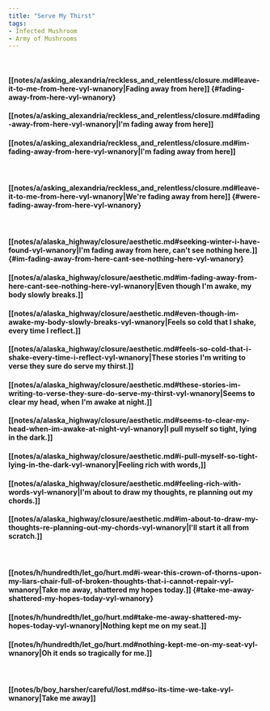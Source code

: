 ```yaml
---
title: "Serve My Thirst"
tags:
- Infected Mushroom
- Army of Mushrooms
---
```

&nbsp;
#### [[notes/a/asking_alexandria/reckless_and_relentless/closure.md#leave-it-to-me-from-here-vyl-wnanory|Fading away from here]] {#fading-away-from-here-vyl-wnanory}
#### [[notes/a/asking_alexandria/reckless_and_relentless/closure.md#fading-away-from-here-vyl-wnanory|I'm fading away from here]]
#### [[notes/a/asking_alexandria/reckless_and_relentless/closure.md#im-fading-away-from-here-vyl-wnanory|I'm fading away from here]]
&nbsp;
#### [[notes/a/asking_alexandria/reckless_and_relentless/closure.md#leave-it-to-me-from-here-vyl-wnanory|We're fading away from here]] {#were-fading-away-from-here-vyl-wnanory}
&nbsp;
#### [[notes/a/alaska_highway/closure/aesthetic.md#seeking-winter-i-have-found-vyl-wnanory|I'm fading away from here, can't see nothing here.]] {#im-fading-away-from-here-cant-see-nothing-here-vyl-wnanory}
#### [[notes/a/alaska_highway/closure/aesthetic.md#im-fading-away-from-here-cant-see-nothing-here-vyl-wnanory|Even though I'm awake, my body slowly breaks.]]
#### [[notes/a/alaska_highway/closure/aesthetic.md#even-though-im-awake-my-body-slowly-breaks-vyl-wnanory|Feels so cold that I shake, every time I reflect.]]
#### [[notes/a/alaska_highway/closure/aesthetic.md#feels-so-cold-that-i-shake-every-time-i-reflect-vyl-wnanory|These stories I'm writing to verse they sure do serve my thirst.]]
#### [[notes/a/alaska_highway/closure/aesthetic.md#these-stories-im-writing-to-verse-they-sure-do-serve-my-thirst-vyl-wnanory|Seems to clear my head, when I'm awake at night.]]
#### [[notes/a/alaska_highway/closure/aesthetic.md#seems-to-clear-my-head-when-im-awake-at-night-vyl-wnanory|I pull myself so tight, lying in the dark.]]
#### [[notes/a/alaska_highway/closure/aesthetic.md#i-pull-myself-so-tight-lying-in-the-dark-vyl-wnanory|Feeling rich with words,]]
#### [[notes/a/alaska_highway/closure/aesthetic.md#feeling-rich-with-words-vyl-wnanory|I'm about to draw my thoughts, re planning out my chords.]]
#### [[notes/a/alaska_highway/closure/aesthetic.md#im-about-to-draw-my-thoughts-re-planning-out-my-chords-vyl-wnanory|I'll start it all from scratch.]]
&nbsp;
#### [[notes/h/hundredth/let_go/hurt.md#i-wear-this-crown-of-thorns-upon-my-liars-chair-full-of-broken-thoughts-that-i-cannot-repair-vyl-wnanory|Take me away, shattered my hopes today.]] {#take-me-away-shattered-my-hopes-today-vyl-wnanory}
#### [[notes/h/hundredth/let_go/hurt.md#take-me-away-shattered-my-hopes-today-vyl-wnanory|Nothing kept me on my seat.]]
#### [[notes/h/hundredth/let_go/hurt.md#nothing-kept-me-on-my-seat-vyl-wnanory|Oh it ends so tragically for me.]]
&nbsp;
#### [[notes/b/boy_harsher/careful/lost.md#so-its-time-we-take-vyl-wnanory|Take me away]]
